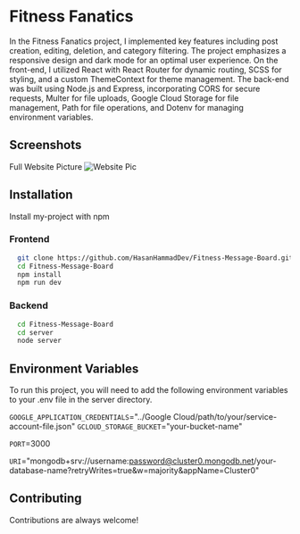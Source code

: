 # Fitness Fanatics

In the Fitness Fanatics project, I implemented key features including post creation, editing, deletion, and category filtering. The project emphasizes a responsive design and dark mode for an optimal user experience. On the front-end, I utilized React with React Router for dynamic routing, SCSS for styling, and a custom ThemeContext for theme management. The back-end was built using Node.js and Express, incorporating CORS for secure requests, Multer for file uploads, Google Cloud Storage for file management, Path for file operations, and Dotenv for managing environment variables.


## Screenshots
Full Website Picture
![Website Pic](https://i.ibb.co/71LF5Nv/Fitness-Fanatics.jpg)

## Installation

Install my-project with npm


### Frontend
```bash 
  git clone https://github.com/HasanHammadDev/Fitness-Message-Board.git
  cd Fitness-Message-Board
  npm install
  npm run dev
```

### Backend
```bash 
  cd Fitness-Message-Board
  cd server
  node server
```


    
## Environment Variables

To run this project, you will need to add the following environment variables to your .env file in the server directory.

`GOOGLE_APPLICATION_CREDENTIALS`="../Google Cloud/path/to/your/service-account-file.json"
`GCLOUD_STORAGE_BUCKET`="your-bucket-name"

`PORT`=3000

`URI`="mongodb+srv://username:password@cluster0.mongodb.net/your-database-name?retryWrites=true&w=majority&appName=Cluster0"


## Contributing

Contributions are always welcome!
